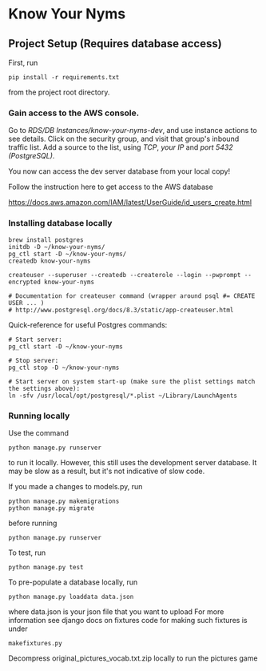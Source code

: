 # Know Your Nyms

## Project Setup (Requires database access)

First, run

```
pip install -r requirements.txt
```

from the project root directory.


### Gain access to the AWS console.

Go to *RDS/DB Instances/know-your-nyms-dev*, and use instance actions to see details.
Click on the security group, and visit that group's inbound traffic list. 
Add a source to the list, using *TCP*, *your IP* and *port 5432 (PostgreSQL)*.

You now can access the dev server database from your local copy! 

Follow the instruction here to get access to the AWS database

https://docs.aws.amazon.com/IAM/latest/UserGuide/id_users_create.html

### Installing database locally

```
brew install postgres
initdb -D ~/know-your-nyms/
pg_ctl start -D ~/know-your-nyms/
createdb know-your-nyms

createuser --superuser --createdb --createrole --login --pwprompt --encrypted know-your-nyms

# Documentation for createuser command (wrapper around psql #= CREATE USER ... )
# http://www.postgresql.org/docs/8.3/static/app-createuser.html
```

Quick-reference for useful Postgres commands:

```
# Start server:
pg_ctl start -D ~/know-your-nyms

# Stop server:
pg_ctl stop -D ~/know-your-nyms

# Start server on system start-up (make sure the plist settings match the settings above):
ln -sfv /usr/local/opt/postgresql/*.plist ~/Library/LaunchAgents
```

### Running locally

Use the command

```
python manage.py runserver
```

to run it locally. However, this still uses the development server database. 
It may be slow as a result, but it's not indicative of slow code.

If you made a changes to models.py, run

```
python manage.py makemigrations
python manage.py migrate
```
before running

```
python manage.py runserver
```

To test, run
```
python manage.py test
```

To pre-populate a database locally, run
```
python manage.py loaddata data.json
```
where data.json is your json file that you want to upload
For more information see django docs on fixtures
code for making such fixtures is under 
```
makefixtures.py
```

Decompress original_pictures_vocab.txt.zip locally to run the pictures game